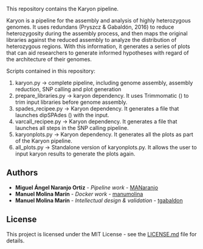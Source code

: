 This repository contains the Karyon pipeline.

Karyon is a pipeline for the assembly and analysis of highly heterozygous genomes. It uses redundans (Pryszcz & Gabaldón, 2016) to reduce heterozygosity during the assembly process, and then maps the original libraries against the reduced assembly to analyze the distribution of heterozygous regions. With this information, it generates a series of plots that can aid researchers to generate informed hypotheses with regard of the architecture of their genomes.

Scripts contained in this repository:
1) karyon.py -> complete pipeline, including genome assembly, assembly reduction, SNP calling and plot generation
2) prepare_libraries.py -> karyon dependency. It uses Trimmomatic () to trim input libraries before genome assembly.
3) spades_recipee.py -> Karyon dependency. It generates a file that launches dipSPAdes () with the input.
4) varcall_recipee.py -> Karyon dependency. It generates a file that launches all steps in the SNP calling pipeline.
5) karyonplots.py -> Karyon dependency. It generates all the plots as part of the Karyon pipeline.
6) all_plots.py -> Standalone version of karyonplots.py. It allows the user to input karyon results to generate the plots again.

## Authors 
* **Miguel Ángel Naranjo Ortiz** - *Pipeline work* - [MANaranjo](https://github.com/MANaranjo)
* **Manuel Molina Marín** - *Docker work* - [manumolina](https://github.com/manumolina)
* **Manuel Molina Marín** - *Intellectual design & validation* - [tgabaldon](https://github.com/tgabaldon)

## License 
This project is licensed under the MIT License - see the [LICENSE.md](LICENSE.md) file for details.
